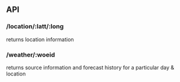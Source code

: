 ## API ##

### /location/:latt/:long ###
returns location information

### /weather/:woeid ###
returns source information and forecast history for a particular day & location
